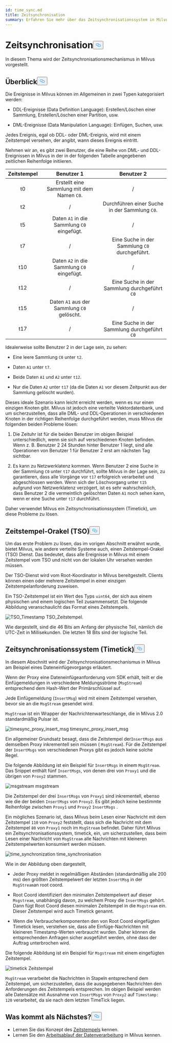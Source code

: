 ```yaml
---
id: time_sync.md
title: Zeitsynchronisation
summary: Erfahren Sie mehr über das Zeitsynchronisationssystem in Milvus.
---
```

<h1 id="Time-Synchronization" class="common-anchor-header">Zeitsynchronisation<button data-href="#Time-Synchronization" class="anchor-icon" translate="no">
      <svg translate="no"
        aria-hidden="true"
        focusable="false"
        height="20"
        version="1.1"
        viewBox="0 0 16 16"
        width="16"
      >
        <path
          fill="#0092E4"
          fill-rule="evenodd"
          d="M4 9h1v1H4c-1.5 0-3-1.69-3-3.5S2.55 3 4 3h4c1.45 0 3 1.69 3 3.5 0 1.41-.91 2.72-2 3.25V8.59c.58-.45 1-1.27 1-2.09C10 5.22 8.98 4 8 4H4c-.98 0-2 1.22-2 2.5S3 9 4 9zm9-3h-1v1h1c1 0 2 1.22 2 2.5S13.98 12 13 12H9c-.98 0-2-1.22-2-2.5 0-.83.42-1.64 1-2.09V6.25c-1.09.53-2 1.84-2 3.25C6 11.31 7.55 13 9 13h4c1.45 0 3-1.69 3-3.5S14.5 6 13 6z"
        ></path>
      </svg>
    </button></h1><p>In diesem Thema wird der Zeitsynchronisationsmechanismus in Milvus vorgestellt.</p>
<h2 id="Overview" class="common-anchor-header">Überblick<button data-href="#Overview" class="anchor-icon" translate="no">
      <svg translate="no"
        aria-hidden="true"
        focusable="false"
        height="20"
        version="1.1"
        viewBox="0 0 16 16"
        width="16"
      >
        <path
          fill="#0092E4"
          fill-rule="evenodd"
          d="M4 9h1v1H4c-1.5 0-3-1.69-3-3.5S2.55 3 4 3h4c1.45 0 3 1.69 3 3.5 0 1.41-.91 2.72-2 3.25V8.59c.58-.45 1-1.27 1-2.09C10 5.22 8.98 4 8 4H4c-.98 0-2 1.22-2 2.5S3 9 4 9zm9-3h-1v1h1c1 0 2 1.22 2 2.5S13.98 12 13 12H9c-.98 0-2-1.22-2-2.5 0-.83.42-1.64 1-2.09V6.25c-1.09.53-2 1.84-2 3.25C6 11.31 7.55 13 9 13h4c1.45 0 3-1.69 3-3.5S14.5 6 13 6z"
        ></path>
      </svg>
    </button></h2><p>Die Ereignisse in Milvus können im Allgemeinen in zwei Typen kategorisiert werden:</p>
<ul>
<li><p>DDL-Ereignisse (Data Definition Language): Erstellen/Löschen einer Sammlung, Erstellen/Löschen einer Partition, usw.</p></li>
<li><p>DML-Ereignisse (Data Manipulation Language): Einfügen, Suchen, usw.</p></li>
</ul>
<p>Jedes Ereignis, egal ob DDL- oder DML-Ereignis, wird mit einem Zeitstempel versehen, der angibt, wann dieses Ereignis eintritt.</p>
<p>Nehmen wir an, es gibt zwei Benutzer, die eine Reihe von DML- und DDL-Ereignissen in Milvus in der in der folgenden Tabelle angegebenen zeitlichen Reihenfolge initiieren.</p>
<table>
<thead>
<tr><th style="text-align:center">Zeitstempel</th><th style="text-align:center">Benutzer 1</th><th style="text-align:center">Benutzer 2</th></tr>
</thead>
<tbody>
<tr><td style="text-align:center">t0</td><td style="text-align:center">Erstellt eine Sammlung mit dem Namen <code translate="no">C0</code>.</td><td style="text-align:center">/</td></tr>
<tr><td style="text-align:center">t2</td><td style="text-align:center">/</td><td style="text-align:center">Durchführen einer Suche in der Sammlung <code translate="no">C0</code>.</td></tr>
<tr><td style="text-align:center">t5</td><td style="text-align:center">Daten <code translate="no">A1</code> in die Sammlung <code translate="no">C0</code> eingefügt.</td><td style="text-align:center">/</td></tr>
<tr><td style="text-align:center">t7</td><td style="text-align:center">/</td><td style="text-align:center">Eine Suche in der Sammlung <code translate="no">C0</code> durchgeführt.</td></tr>
<tr><td style="text-align:center">t10</td><td style="text-align:center">Daten <code translate="no">A2</code> in die Sammlung <code translate="no">C0</code> eingefügt.</td><td style="text-align:center">/</td></tr>
<tr><td style="text-align:center">t12</td><td style="text-align:center">/</td><td style="text-align:center">Eine Suche in der Sammlung durchgeführt <code translate="no">C0</code></td></tr>
<tr><td style="text-align:center">t15</td><td style="text-align:center">Daten <code translate="no">A1</code> aus der Sammlung <code translate="no">C0</code> gelöscht.</td><td style="text-align:center">/</td></tr>
<tr><td style="text-align:center">t17</td><td style="text-align:center">/</td><td style="text-align:center">Eine Suche in der Sammlung durchgeführt <code translate="no">C0</code></td></tr>
</tbody>
</table>
<p>Idealerweise sollte Benutzer 2 in der Lage sein, zu sehen:</p>
<ul>
<li><p>Eine leere Sammlung <code translate="no">C0</code> unter <code translate="no">t2</code>.</p></li>
<li><p>Daten <code translate="no">A1</code> unter <code translate="no">t7</code>.</p></li>
<li><p>Beide Daten <code translate="no">A1</code> und <code translate="no">A2</code> unter <code translate="no">t12</code>.</p></li>
<li><p>Nur die Daten <code translate="no">A2</code> unter <code translate="no">t17</code> (da die Daten <code translate="no">A1</code> vor diesem Zeitpunkt aus der Sammlung gelöscht wurden).</p></li>
</ul>
<p>Dieses ideale Szenario kann leicht erreicht werden, wenn es nur einen einzigen Knoten gibt. Milvus ist jedoch eine verteilte Vektordatenbank, und um sicherzustellen, dass alle DML- und DDL-Operationen in verschiedenen Knoten in der richtigen Reihenfolge durchgeführt werden, muss Milvus die folgenden beiden Probleme lösen:</p>
<ol>
<li><p>Die Zeituhr ist für die beiden Benutzer im obigen Beispiel unterschiedlich, wenn sie sich auf verschiedenen Knoten befinden. Wenn z. B. Benutzer 2 24 Stunden hinter Benutzer 1 liegt, sind alle Operationen von Benutzer 1 für Benutzer 2 erst am nächsten Tag sichtbar.</p></li>
<li><p>Es kann zu Netzwerklatenz kommen. Wenn Benutzer 2 eine Suche in der Sammlung <code translate="no">C0</code> unter <code translate="no">t17</code> durchführt, sollte Milvus in der Lage sein, zu garantieren, dass alle Vorgänge vor <code translate="no">t17</code> erfolgreich verarbeitet und abgeschlossen werden. Wenn sich der Löschvorgang unter <code translate="no">t15</code> aufgrund von Netzwerklatenz verzögert, ist es sehr wahrscheinlich, dass Benutzer 2 die vermeintlich gelöschten Daten <code translate="no">A1</code> noch sehen kann, wenn er eine Suche unter <code translate="no">t17</code> durchführt.</p></li>
</ol>
<p>Daher verwendet Milvus ein Zeitsynchronisationssystem (Timetick), um diese Probleme zu lösen.</p>
<h2 id="Timestamp-oracle-TSO" class="common-anchor-header">Zeitstempel-Orakel (TSO)<button data-href="#Timestamp-oracle-TSO" class="anchor-icon" translate="no">
      <svg translate="no"
        aria-hidden="true"
        focusable="false"
        height="20"
        version="1.1"
        viewBox="0 0 16 16"
        width="16"
      >
        <path
          fill="#0092E4"
          fill-rule="evenodd"
          d="M4 9h1v1H4c-1.5 0-3-1.69-3-3.5S2.55 3 4 3h4c1.45 0 3 1.69 3 3.5 0 1.41-.91 2.72-2 3.25V8.59c.58-.45 1-1.27 1-2.09C10 5.22 8.98 4 8 4H4c-.98 0-2 1.22-2 2.5S3 9 4 9zm9-3h-1v1h1c1 0 2 1.22 2 2.5S13.98 12 13 12H9c-.98 0-2-1.22-2-2.5 0-.83.42-1.64 1-2.09V6.25c-1.09.53-2 1.84-2 3.25C6 11.31 7.55 13 9 13h4c1.45 0 3-1.69 3-3.5S14.5 6 13 6z"
        ></path>
      </svg>
    </button></h2><p>Um das erste Problem zu lösen, das im vorigen Abschnitt erwähnt wurde, bietet Milvus, wie andere verteilte Systeme auch, einen Zeitstempel-Orakel (TSO) Dienst. Das bedeutet, dass alle Ereignisse in Milvus mit einem Zeitstempel vom TSO und nicht von der lokalen Uhr versehen werden müssen.</p>
<p>Der TSO-Dienst wird vom Root-Koordinator in Milvus bereitgestellt. Clients können einen oder mehrere Zeitstempel in einer einzigen Zeitstempelanforderung zuweisen.</p>
<p>Ein TSO-Zeitstempel ist ein Wert des Typs <code translate="no">uint64</code>, der sich aus einem physischen und einem logischen Teil zusammensetzt. Die folgende Abbildung veranschaulicht das Format eines Zeitstempels.</p>
<p>
  
   <span class="img-wrapper"> <img translate="no" src="/docs/v2.5.x/assets/TSO_Timestamp.png" alt="TSO_Timestamp" class="doc-image" id="tso_timestamp" />
   </span> <span class="img-wrapper"> <span>TSO_Zeitstempel</span>. </span></p>
<p>Wie dargestellt, sind die 46 Bits am Anfang der physische Teil, nämlich die UTC-Zeit in Millisekunden. Die letzten 18 Bits sind der logische Teil.</p>
<h2 id="Time-synchronization-system-timetick" class="common-anchor-header">Zeitsynchronisationssystem (Timetick)<button data-href="#Time-synchronization-system-timetick" class="anchor-icon" translate="no">
      <svg translate="no"
        aria-hidden="true"
        focusable="false"
        height="20"
        version="1.1"
        viewBox="0 0 16 16"
        width="16"
      >
        <path
          fill="#0092E4"
          fill-rule="evenodd"
          d="M4 9h1v1H4c-1.5 0-3-1.69-3-3.5S2.55 3 4 3h4c1.45 0 3 1.69 3 3.5 0 1.41-.91 2.72-2 3.25V8.59c.58-.45 1-1.27 1-2.09C10 5.22 8.98 4 8 4H4c-.98 0-2 1.22-2 2.5S3 9 4 9zm9-3h-1v1h1c1 0 2 1.22 2 2.5S13.98 12 13 12H9c-.98 0-2-1.22-2-2.5 0-.83.42-1.64 1-2.09V6.25c-1.09.53-2 1.84-2 3.25C6 11.31 7.55 13 9 13h4c1.45 0 3-1.69 3-3.5S14.5 6 13 6z"
        ></path>
      </svg>
    </button></h2><p>In diesem Abschnitt wird der Zeitsynchronisationsmechanismus in Milvus am Beispiel eines Dateneinfügevorgangs erläutert.</p>
<p>Wenn der Proxy eine Dateneinfügeanforderung vom SDK erhält, teilt er die Einfügemeldungen in verschiedene Meldungsströme (<code translate="no">MsgStream</code>) entsprechend dem Hash-Wert der Primärschlüssel auf.</p>
<p>Jede Einfügemeldung (<code translate="no">InsertMsg</code>) wird mit einem Zeitstempel versehen, bevor sie an die <code translate="no">MsgStream</code> gesendet wird.</p>
<div class="alert note">
  <code translate="no">MsgStream</code> ist ein Wrapper der Nachrichtenwarteschlange, die in Milvus 2.0 standardmäßig Pulsar ist.</div>
<p>
  
   <span class="img-wrapper"> <img translate="no" src="/docs/v2.5.x/assets/timesync_proxy_insert_msg.png" alt="timesync_proxy_insert_msg" class="doc-image" id="timesync_proxy_insert_msg" />
   </span> <span class="img-wrapper"> <span>timesync_proxy_insert_msg</span> </span></p>
<p>Ein allgemeiner Grundsatz besagt, dass die Zeitstempel der<code translate="no">InsertMsgs</code> aus demselben Proxy inkrementell sein müssen ( <code translate="no">MsgStream</code>). Für die Zeitstempel der <code translate="no">InsertMsgs</code> von verschiedenen Proxys gibt es jedoch keine solche Regel.</p>
<p>Die folgende Abbildung ist ein Beispiel für <code translate="no">InsertMsgs</code> in einem <code translate="no">MsgStream</code>. Das Snippet enthält fünf <code translate="no">InsertMsgs</code>, von denen drei von <code translate="no">Proxy1</code> und die übrigen von <code translate="no">Proxy2</code> stammen.</p>
<p>
  
   <span class="img-wrapper"> <img translate="no" src="/docs/v2.5.x/assets/msgstream.png" alt="msgstream" class="doc-image" id="msgstream" />
   </span> <span class="img-wrapper"> <span>msgstream</span> </span></p>
<p>Die Zeitstempel der drei <code translate="no">InsertMsgs</code> von <code translate="no">Proxy1</code> sind inkrementell, ebenso wie die der beiden <code translate="no">InsertMsgs</code> von <code translate="no">Proxy2</code>. Es gibt jedoch keine bestimmte Reihenfolge zwischen <code translate="no">Proxy1</code> und <code translate="no">Proxy2</code> <code translate="no">InsertMsgs</code> .</p>
<p>Ein mögliches Szenario ist, dass Milvus beim Lesen einer Nachricht mit dem Zeitstempel <code translate="no">110</code> von <code translate="no">Proxy2</code> feststellt, dass sich die Nachricht mit dem Zeitstempel <code translate="no">80</code> von <code translate="no">Proxy1</code> noch im <code translate="no">MsgStream</code> befindet. Daher führt Milvus ein Zeitsynchronisationssystem, timetick, ein, um sicherzustellen, dass beim Lesen einer Nachricht von <code translate="no">MsgStream</code> alle Nachrichten mit kleineren Zeitstempelwerten konsumiert werden müssen.</p>
<p>
  
   <span class="img-wrapper"> <img translate="no" src="/docs/v2.5.x/assets/time_synchronization.png" alt="time_synchronization" class="doc-image" id="time_synchronization" />
   </span> <span class="img-wrapper"> <span>time_synchronisation</span> </span></p>
<p>Wie in der Abbildung oben dargestellt,</p>
<ul>
<li><p>Jeder Proxy meldet in regelmäßigen Abständen (standardmäßig alle 200 ms) den größten Zeitstempelwert der letzten <code translate="no">InsertMsg</code> in der <code translate="no">MsgStream</code>an root coord.</p></li>
<li><p>Root Coord identifiziert den minimalen Zeitstempelwert auf dieser <code translate="no">Msgstream</code>, unabhängig davon, zu welchem Proxy die <code translate="no">InsertMsgs</code> gehört. Dann fügt Root Coord diesen minimalen Zeitstempel in die <code translate="no">Msgstream</code> ein. Dieser Zeitstempel wird auch Timetick genannt.</p></li>
<li><p>Wenn die Verbraucherkomponenten den von Root Coord eingefügten Timetick lesen, verstehen sie, dass alle Einfüge-Nachrichten mit kleineren Timestamp-Werten verbraucht wurden. Daher können die entsprechenden Anfragen sicher ausgeführt werden, ohne dass der Auftrag unterbrochen wird.</p></li>
</ul>
<p>Die folgende Abbildung ist ein Beispiel für <code translate="no">Msgstream</code> mit einem eingefügten Zeitstempel.</p>
<p>
  
   <span class="img-wrapper"> <img translate="no" src="/docs/v2.5.x/assets/timetick.png" alt="timetick" class="doc-image" id="timetick" />
   </span> <span class="img-wrapper"> <span>Zeitstempel</span> </span></p>
<p><code translate="no">MsgStream</code> verarbeitet die Nachrichten in Stapeln entsprechend dem Zeitstempel, um sicherzustellen, dass die ausgegebenen Nachrichten den Anforderungen des Zeitstempels entsprechen. Im obigen Beispiel werden alle Datensätze mit Ausnahme von <code translate="no">InsertMsgs</code> von <code translate="no">Proxy2</code> auf <code translate="no">Timestamp: 120</code> verarbeitet, da sie nach dem letzten TimeTick liegen.</p>
<h2 id="Whats-next" class="common-anchor-header">Was kommt als Nächstes?<button data-href="#Whats-next" class="anchor-icon" translate="no">
      <svg translate="no"
        aria-hidden="true"
        focusable="false"
        height="20"
        version="1.1"
        viewBox="0 0 16 16"
        width="16"
      >
        <path
          fill="#0092E4"
          fill-rule="evenodd"
          d="M4 9h1v1H4c-1.5 0-3-1.69-3-3.5S2.55 3 4 3h4c1.45 0 3 1.69 3 3.5 0 1.41-.91 2.72-2 3.25V8.59c.58-.45 1-1.27 1-2.09C10 5.22 8.98 4 8 4H4c-.98 0-2 1.22-2 2.5S3 9 4 9zm9-3h-1v1h1c1 0 2 1.22 2 2.5S13.98 12 13 12H9c-.98 0-2-1.22-2-2.5 0-.83.42-1.64 1-2.09V6.25c-1.09.53-2 1.84-2 3.25C6 11.31 7.55 13 9 13h4c1.45 0 3-1.69 3-3.5S14.5 6 13 6z"
        ></path>
      </svg>
    </button></h2><ul>
<li>Lernen Sie das Konzept des <a href="/docs/de/timestamp.md">Zeitstempels</a> kennen.</li>
<li>Lernen Sie den <a href="/docs/de/data_processing.md">Arbeitsablauf der Datenverarbeitung</a> in Milvus kennen.</li>
</ul>
